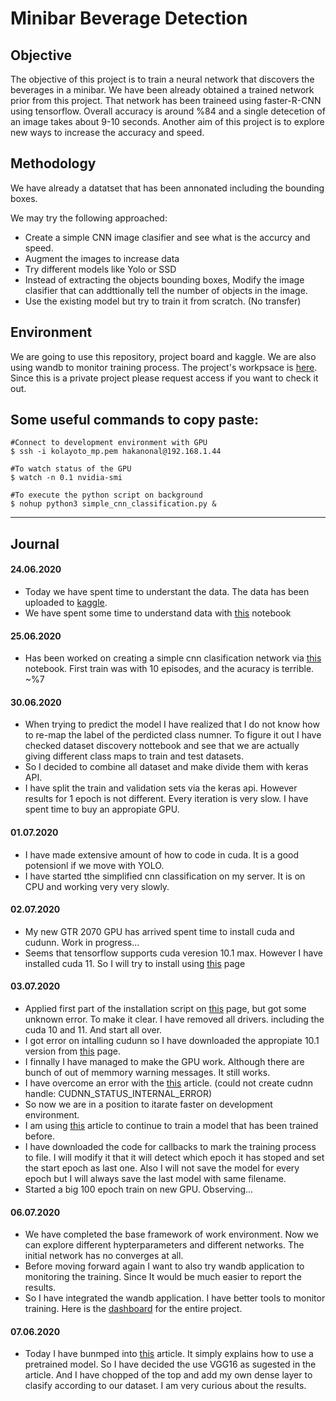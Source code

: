 # Minibar Beverage Detection

## Objective

The objective of this project is to train a neural network that discovers the beverages in a minibar. We have been already obtained a trained network prior from this project. That network has been traineed using faster-R-CNN using tensorflow. Overall accuracy is around %84 and a single detecetion of an image takes about 9-10 seconds. Another aim of this project is to explore new ways to increase the accuracy and speed.

## Methodology

We have already a datatset that has been annonated including the bounding boxes.

We may try the following approached:
- Create a simple CNN image clasifier and see what is the accurcy and speed.
- Augment the images to increase data
- Try different models like Yolo or SSD
- Instead of extracting the objects bounding boxes, Modify the image clasifier that can addttionally tell the number of objects in the image.
- Use the existing model but try to train it from scratch. (No transfer)

## Environment

We are going to use this repository, project board and kaggle. We are also using wandb to monitor training process. The project's workpsace is [here](https://app.wandb.ai/hakanonal/minibar). Since this is a private project please request access if you want to check it out.

## Some useful commands to copy paste:
```
#Connect to development environment with GPU
$ ssh -i kolayoto_mp.pem hakanonal@192.168.1.44
```
```
#To watch status of the GPU
$ watch -n 0.1 nvidia-smi
```
```
#To execute the python script on background
$ nohup python3 simple_cnn_classification.py &
```

---

## Journal

#### 24.06.2020

- Today we have spent time to understant the data. The data has been uploaded to [kaggle](https://www.kaggle.com/furkanizmirli/urunler).
- We have spent some time to understand data with [this](https://www.kaggle.com/hakanonal/dataset-discovery) notebook

#### 25.06.2020

- Has been worked on creating a simple cnn clasification network via [this](https://www.kaggle.com/hakanonal/simple-cnn-classification) notebook. First train was with 10 episodes, and the acuracy is terrible. ~%7

#### 30.06.2020

- When trying to predict the model I have realized that I do not know how to re-map the label of the perdicted class numner. To figure it out I have checked dataset discovery nottebook and see that we are actually giving different class maps to train and test datasets. 
- So I decided to combine all dataset and make divide them with keras API.
- I have split the train and validation sets via the keras api. However results for 1 epoch is not different. Every iteration is very slow. I have spent time to buy an appropiate GPU.

#### 01.07.2020

- I have made extensive amount of how to code in cuda. It is a good potensionl if we move with YOLO.
- I have started tthe simplified cnn classification on my server. It is on CPU and working very very slowly.

#### 02.07.2020

- My new GTR 2070 GPU has arrived spent time to install cuda and cudunn. Work in progress...
- Seems that tensorflow supports cuda veresion 10.1 max. However I have installed cuda 11. So I will try to install using [this](https://www.tensorflow.org/install/gpu) page

#### 03.07.2020

- Applied first part of the installation script on [this](https://www.tensorflow.org/install/gpu) page, but got some unknown error. To make it clear. I have removed all drivers. including the cuda 10 and 11. And start all over. 
- I got error on intalling cudunn so I have downloaded the appropiate 10.1 version from [this](https://docs.nvidia.com/deeplearning/sdk/cudnn-install/index.html#download) page.
- I finnally I have managed to make the GPU work. Although there are bunch of out of memmory warning messages. It still works.
- I have overcome an error with the [this](https://stackoverflow.com/questions/43147983/could-not-create-cudnn-handle-cudnn-status-internal-error) article. (could not create cudnn handle: CUDNN_STATUS_INTERNAL_ERROR)
- So now we are in a position to itarate faster on development environment.
- I am using [this](https://www.pyimagesearch.com/2019/09/23/keras-starting-stopping-and-resuming-training/) article to continue to train a model that has been trained before.
- I have downloaded the code for callbacks to mark the training process to file. I will modify it that it will detect which epoch it has stoped and set the start epoch as last one. Also I will not save the model for every epoch but I will always save the last model with same filename.
- Started a big 100 epoch train on new GPU. Observing...

#### 06.07.2020

- We have completed the base framework of work environment. Now we can explore different hypterparameters and different networks. The initial network has no converges at all.
- Before moving forward again I want to also try wandb application to monitoring the training. Since It would be much easier to report the results.
- So I have integrated the wandb application. I have better tools to monitor training. Here is the [dashboard](https://app.wandb.ai/hakanonal/minibar) for the entire project.


#### 07.06.2020

- Today I have bunmped into [this](https://towardsdatascience.com/step-by-step-guide-to-using-pretrained-models-in-keras-c9097b647b29) article. It simply explains how to use a pretrained model. So I have decided the use VGG16 as sugested in the article. And I have chopped of the top and add my own dense layer to clasify according to our dataset. I am very curious about the results.